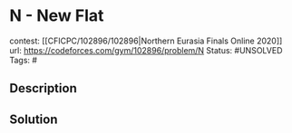 # N - New Flat

contest: [[CFICPC/102896/102896|Northern Eurasia Finals Online 2020]]
url: https://codeforces.com/gym/102896/problem/N
Status: #UNSOLVED
Tags: #

## Description

## Solution


